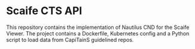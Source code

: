 # Scaife CTS API

This repository contains the implementation of Nautilus CND for the Scaife Viewer. The project contains a Dockerfile, Kubernetes config and a Python script to load
data from CapiTainS guidelined repos.
